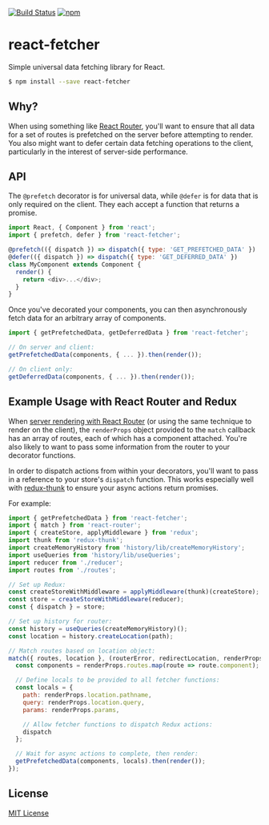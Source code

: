 [![Build Status](https://img.shields.io/travis/markdalgleish/react-fetcher/master.svg?style=flat-square)](http://travis-ci.org/markdalgleish/react-fetcher) [![npm](https://img.shields.io/npm/v/react-fetcher.svg?style=flat-square)](https://www.npmjs.com/package/react-fetcher)

# react-fetcher

Simple universal data fetching library for React.

```bash
$ npm install --save react-fetcher
```

## Why?

When using something like [React Router](https://github.com/rackt/react-router), you'll want to ensure that all data for a set of routes is prefetched on the server before attempting to render. You also might want to defer certain data fetching operations to the client, particularly in the interest of server-side performance.

## API

The `@prefetch` decorator is for universal data, while `@defer` is for data that is only required on the client. They each accept a function that returns a promise.

```js
import React, { Component } from 'react';
import { prefetch, defer } from 'react-fetcher';

@prefetch(({ dispatch }) => dispatch({ type: 'GET_PREFETCHED_DATA' })
@defer(({ dispatch }) => dispatch({ type: 'GET_DEFERRED_DATA' })
class MyComponent extends Component {
  render() {
    return <div>...</div>;
  }
}
```

Once you've decorated your components, you can then asynchronously fetch data for an arbitrary array of components.

```js
import { getPrefetchedData, getDeferredData } from 'react-fetcher';

// On server and client:
getPrefetchedData(components, { ... }).then(render());

// On client only:
getDeferredData(components, { ... }).then(render());
```

## Example Usage with React Router and Redux

When [server rendering with React Router](https://github.com/rackt/react-router/blob/master/docs/guides/advanced/ServerRendering.md) (or using the same technique to render on the client), the `renderProps` object provided to the `match` callback has an array of routes, each of which has a component attached. You're also likely to want to pass some information from the router to your decorator functions.

In order to dispatch actions from within your decorators, you'll want to pass in a reference to your store's `dispatch` function. This works especially well with [redux-thunk](https://github.com/gaearon/redux-thunk) to ensure your async actions return promises.

For example:

```js
import { getPrefetchedData } from 'react-fetcher';
import { match } from 'react-router';
import { createStore, applyMiddleware } from 'redux';
import thunk from 'redux-thunk';
import createMemoryHistory from 'history/lib/createMemoryHistory';
import useQueries from 'history/lib/useQueries';
import reducer from './reducer';
import routes from './routes';

// Set up Redux:
const createStoreWithMiddleware = applyMiddleware(thunk)(createStore);
const store = createStoreWithMiddleware(reducer);
const { dispatch } = store;

// Set up history for router:
const history = useQueries(createMemoryHistory)();
const location = history.createLocation(path);

// Match routes based on location object:
match({ routes, location }, (routerError, redirectLocation, renderProps) => {
  const components = renderProps.routes.map(route => route.component);

  // Define locals to be provided to all fetcher functions:
  const locals = {
    path: renderProps.location.pathname,
    query: renderProps.location.query,
    params: renderProps.params,

    // Allow fetcher functions to dispatch Redux actions:
    dispatch
  };

  // Wait for async actions to complete, then render:
  getPrefetchedData(components, locals).then(render());
});
```

## License

[MIT License](http://markdalgleish.mit-license.org/)
